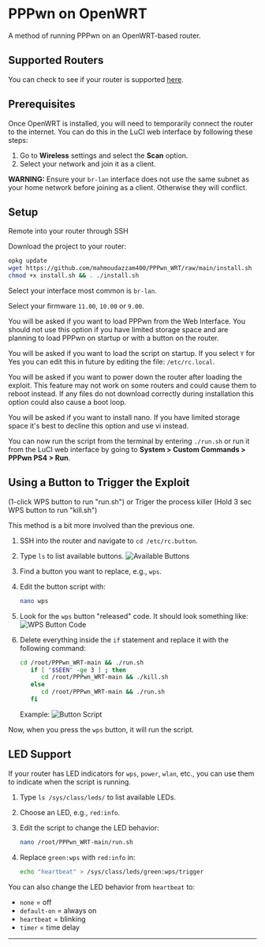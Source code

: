 # PPPwn on OpenWRT

A method of running PPPwn on an OpenWRT-based router.

## Supported Routers

You can check to see if your router is supported [here](https://openwrt.org/toh/start).

## Prerequisites

Once OpenWRT is installed, you will need to temporarily connect the router to the internet. You can do this in the LuCI web interface by following these steps:

1. Go to **Wireless** settings and select the **Scan** option.
2. Select your network and join it as a client.

**WARNING:** Ensure your `br-lan` interface does not use the same subnet as your home network before joining as a client. Otherwise they will conflict.

## Setup

Remote into your router through SSH

Download the project to your router:

```sh
opkg update
wget https://github.com/mahmoudazzam400/PPPwn_WRT/raw/main/install.sh
chmod +x install.sh && . ./install.sh
```

Select your interface most common is `br-lan`.

Select your firmware `11.00`, `10.00` or `9.00`.

You will be asked if you want to load PPPwn from the Web Interface. You should not use this option if you have limited storage space and
are planning to load PPPwn on startup or with a button on the router.

You will be asked if you want to load the script on startup. If you select `Y` for Yes you can edit this in future by editing the file: `/etc/rc.local`.

You will be asked if you want to power down the router after loading the exploit. This feature may not work on some routers and could
cause them to reboot instead. If any files do not download correctly during installation this option could also cause a boot loop.

You will be asked if you want to install nano. If you have limited storage space it's best to decline this option and use vi instead.

You can now run the script from the terminal by entering `./run.sh` or run it from the LuCI web interface by going to **System > Custom Commands > PPPwn PS4 > Run**.

## Using a Button to Trigger the Exploit 
(1-click WPS button to run "run.sh") or Triger the process killer (Hold 3 sec WPS button to run "kill.sh")

This method is a bit more involved than the previous one.

1. SSH into the router and navigate to `cd /etc/rc.button`.

2. Type `ls` to list available buttons.
   ![Available Buttons](https://i.imgur.com/kb0hZrT.png)

3. Find a button you want to replace, e.g., `wps`.

4. Edit the button script with:

    ```sh
    nano wps
    ```

5. Look for the `wps` button "released" code. It should look something like:
   ![WPS Button Code](https://i.imgur.com/ej8kr91.png)

6. Delete everything inside the `if` statement and replace it with the following command:
   
    ```sh
    cd /root/PPPwn_WRT-main && ./run.sh
       if [ "$SEEN" -ge 3 ] ; then
          cd /root/PPPwn_WRT-main && ./kill.sh
       else
          cd /root/PPPwn_WRT-main && ./run.sh
       fi
    ```
    

   Example:
   ![Button Script](https://i.imgur.com/IMSN7Np.png)

Now, when you press the `wps` button, it will run the script.

## LED Support

If your router has LED indicators for `wps`, `power`, `wlan`, etc., you can use them to indicate when the script is running.

1. Type `ls /sys/class/leds/` to list available LEDs.
2. Choose an LED, e.g., `red:info`.
3. Edit the script to change the LED behavior:

    ```sh
    nano /root/PPPwn_WRT-main/run.sh
    ```

4. Replace `green:wps` with `red:info` in:

    ```sh
    echo "heartbeat" > /sys/class/leds/green:wps/trigger
    ```

You can also change the LED behavior from `heartbeat` to:
- `none` = off
- `default-on` = always on
- `heartbeat` = blinking
- `timer` = time delay

---
